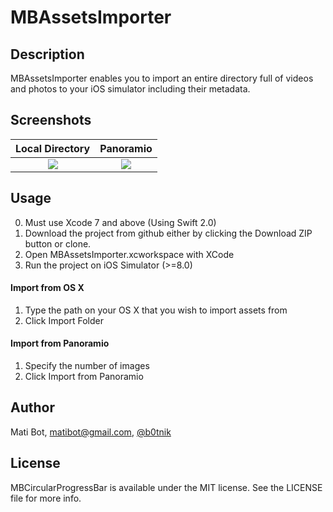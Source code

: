 # MBAssetsImporter

## Description

MBAssetsImporter enables you to import an entire directory full of videos and photos to your iOS simulator including their metadata.

## Screenshots

Local Directory             |  Panoramio
:-------------------------:|:-------------------------:
![](https://raw.github.com/matibot/MBAssetsImporter/master/Readme/folder.gif)  |  ![](https://raw.github.com/matibot/MBAssetsImporter/master/Readme/panoramio.gif)

## Usage

0. Must use Xcode 7 and above (Using Swift 2.0)
1. Download the project from github either by clicking the Download ZIP button or clone.
2. Open MBAssetsImporter.xcworkspace with XCode
3. Run the project on iOS Simulator (>=8.0)

#### Import from OS X
1. Type the path on your OS X that you wish to import assets from
2. Click Import Folder

#### Import from Panoramio
1. Specify the number of images
2. Click Import from Panoramio

## Author

Mati Bot, matibot@gmail.com, [@b0tnik](https://twitter.com/b0tnik)

## License

MBCircularProgressBar is available under the MIT license. See the LICENSE file for more info.
